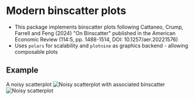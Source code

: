 # Modern binscatter plots

* This package implements binscatter plots following Cattaneo, Crump, Farrell and Feng (2024) "On Binscatter" published in the American Economic Review (114:5, pp. 1488-1514, DOI: 10.1257/aer.20221576) 
* Uses ``polars`` for scalability and ``plotnine`` as graphics backend - allowing composable plots

## Example
A noisy scatterplot
![Noisy scatterplot](https://github.com/matthiaskaeding/binscatter/blob/images/readme/scatter.png?raw=true)
with associated binscatter
![Noisy scatterplot](https://github.com/matthiaskaeding/binscatter/blob/images/readme/binscatter_plot.png?raw=true)
